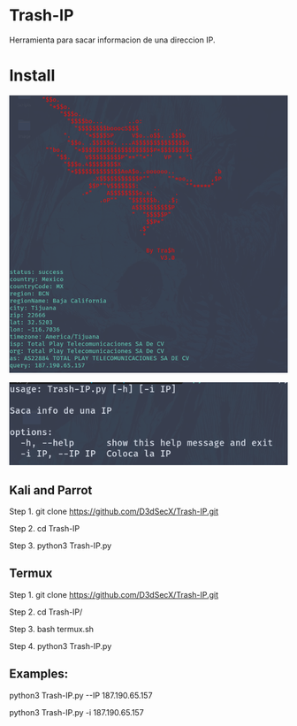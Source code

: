 # Trash-IP
Herramienta para sacar informacion de una direccion IP.

# Install

![xd.png](https://github.com/D3dSecX/Trash-IP/blob/main/Image/Screenshot%20from%202022-05-12%2020-18-30.png)

![xd2.png](https://github.com/D3dSecX/Trash-IP/blob/main/Image/Screenshot%20from%202022-05-12%2020-19-20.png)

## Kali and Parrot

Step 1. git clone https://github.com/D3dSecX/Trash-IP.git

Step 2. cd Trash-IP

Step 3. python3 Trash-IP.py

## Termux
Step 1. git clone https://github.com/D3dSecX/Trash-IP.git

Step 2. cd Trash-IP/

Step 3. bash termux.sh

Step 4. python3 Trash-IP.py

## Examples:

python3 Trash-IP.py --IP 187.190.65.157 

python3 Trash-IP.py -i 187.190.65.157 
